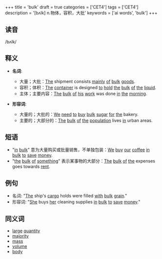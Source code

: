 +++
title = 'bulk'
draft = true
categories = ['CET4']
tags = ['CET4']
description = '[bʌlk] n.物体，容积，大批'
keywords = ['ai words', 'bulk']
+++

## 读音
/bʌlk/

## 释义
- **名词**:
  - 大量；大批：[The](/post/the/) shipment consists [mainly](/post/mainly/) [of](/post/of/) [bulk](/post/bulk/) [goods](/post/goods/).
  - 容积；体积：[The](/post/the/) [container](/post/container/) is designed [to](/post/to/) [hold](/post/hold/) [the](/post/the/) [bulk](/post/bulk/) [of](/post/of/) [the](/post/the/) [liquid](/post/liquid/).
  - 主体；主要内容：[The](/post/the/) [bulk](/post/bulk/) [of](/post/of/) [his](/post/his/) [work](/post/work/) was done [in](/post/in/) [the](/post/the/) [morning](/post/morning/).

- **形容词**:
  - 大量的；大批的：[We](/post/we/) [need](/post/need/) [to](/post/to/) [buy](/post/buy/) [bulk](/post/bulk/) [sugar](/post/sugar/) [for](/post/for/) [the](/post/the/) bakery.
  - 主要的；大部分的：[The](/post/the/) [bulk](/post/bulk/) [of](/post/of/) [the](/post/the/) [population](/post/population/) lives [in](/post/in/) urban areas.

## 短语
- "[in](/post/in/) [bulk](/post/bulk/)" 意为大量购买或批量销售，不单独包装：[We](/post/we/) [buy](/post/buy/) [our](/post/our/) [coffee](/post/coffee/) [in](/post/in/) [bulk](/post/bulk/) [to](/post/to/) [save](/post/save/) [money](/post/money/).
- "[the](/post/the/) [bulk](/post/bulk/) [of](/post/of/) [something](/post/something/)" 表示某事物的大部分：[The](/post/the/) [bulk](/post/bulk/) [of](/post/of/) [the](/post/the/) expenses goes towards [rent](/post/rent/).

## 例句
- 名词: "[The](/post/the/) ship's [cargo](/post/cargo/) holds were filled [with](/post/with/) [bulk](/post/bulk/) [grain](/post/grain/)."
- 形容词: "[She](/post/she/) buys [her](/post/her/) cleaning supplies [in](/post/in/) [bulk](/post/bulk/) [to](/post/to/) [save](/post/save/) [money](/post/money/)."

## 同义词
- [large](/post/large/) [quantity](/post/quantity/)
- [majority](/post/majority/)
- [mass](/post/mass/)
- [volume](/post/volume/)
- [body](/post/body/)
